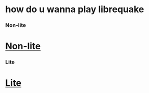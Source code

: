 # how do u wanna play librequake

### Non-lite
# [Non-lite](id1-nonlite-ogg-mp3.md)


### Lite
# [Lite](id1-nonlite-ogg-mp3.md)
